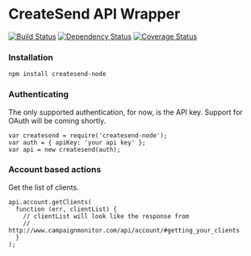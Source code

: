 # CreateSend API Wrapper

[![Build Status](https://travis-ci.org/nufyoot/createsend-node.png?branch=master)](https://travis-ci.org/nufyoot/createsend-node) [![Dependency Status](https://gemnasium.com/nufyoot/createsend-node.png)](https://gemnasium.com/nufyoot/createsend-node) [![Coverage Status](https://coveralls.io/repos/nufyoot/createsend-node/badge.png?branch=master)](https://coveralls.io/r/nufyoot/createsend-node?branch=master)

### Installation

```
npm install createsend-node
```

### Authenticating

The only supported authentication, for now, is the API key. Support for OAuth will be coming shortly.

```
var createsend = require('createsend-node');
var auth = { apiKey: 'your api key' };
var api = new createsend(auth);
```

### Account based actions

Get the list of clients.
```
api.account.getClients(
  function (err, clientList) { 
    // clientList will look like the response from 
    // http://www.campaignmonitor.com/api/account/#getting_your_clients
  }
);
```
